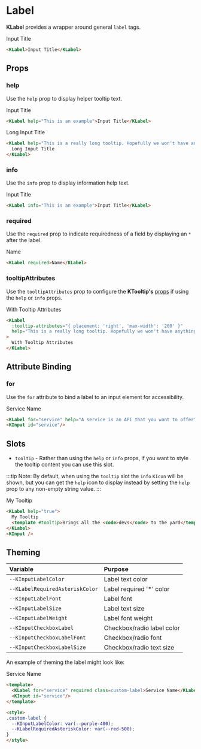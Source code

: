 # Label

**KLabel** provides a wrapper around general `label` tags.

<KLabel>Input Title</KLabel>

```html
<KLabel>Input Title</KLabel>
```

## Props

### help

Use the `help` prop to display helper tooltip text.

<KLabel help="This is an example">Input Title</KLabel>

```html
<KLabel help="This is an example">Input Title</KLabel>
```

<KLabel help="This is a really long tooltip. Hopefully we won't have anything this long but we might. I wonder how it handles long inputs">Long Input Title</KLabel>

```html
<KLabel help="This is a really long tooltip. Hopefully we won't have anything this long but we might. I wonder how it handles long inputs">
  Long Input Title
</KLabel>
```

### info

Use the `info` prop to display information help text.

<KLabel info="This is an example">Input Title</KLabel>

```html
<KLabel info="This is an example">Input Title</KLabel>
```

### required

Use the `required` prop to indicate requiredness of a field by displaying an `*` after the label.

<KLabel required>Name</KLabel>

```html
<KLabel required>Name</KLabel>
```

### tooltipAttributes

Use the `tooltipAttributes` prop to configure the **KTooltip's** [props](/components/tooltip) if using the `help` or `info` props.

<KLabel :tooltip-attributes="{ placement: 'right', 'max-width': '200' }" help="This is a really long tooltip. Hopefully we won't have anything this long but we might. I wonder how it handles long inputs">With Tooltip Attributes</KLabel>

```html
<KLabel
  :tooltip-attributes="{ placement: 'right', 'max-width': '200' }"
  help="This is a really long tooltip. Hopefully we won't have anything this long but we might. I wonder how it handles long inputs"
>
  With Tooltip Attributes
</KLabel>
```

## Attribute Binding

### for

Use the `for` attribute to bind a label to an input element for accessibility.

<KLabel for="service">Service Name</KLabel>
<KInput id="service"/>

```html
<KLabel for="service" help="A service is an API that you want to offer">Service Name</KLabel>
<KInput id="service"/>
```

## Slots

- `tooltip` - Rather than using the `help` or `info` props, if you want to style the tooltip content you can use this slot.

:::tip Note:
By default, when using the `tooltip` slot the `info` `KIcon` will be shown, but you can get the `help` icon to display instead by setting the `help` prop to any non-empty string value.
:::

<KLabel help="true">
  My Tooltip
  <template #tooltip>Brings all the <code>devs</code> to the yard</template>
</KLabel>
<KInput />

```html
<KLabel help="true">
  My Tooltip
  <template #tooltip>Brings all the <code>devs</code> to the yard</template>
</KLabel>
<KInput />
```


## Theming

| Variable                        | Purpose                    |
| :------------------------------ | :------------------------- |
| `--KInputLabelColor`            | Label text color           |
| `--KLabelRequiredAsteriskColor` | Label required '*' color   |
| `--KInputLabelFont`             | Label font                 |
| `--KInputLabelSize`             | Label text size            |
| `--KInputLabelWeight`           | Label font weight          |
| `--KInputCheckboxLabel`         | Checkbox/radio label color |
| `--KInputCheckboxLabelFont`     | Checkbox/radio font        |
| `--KInputCheckboxLabelSize`     | Checkbox/radio text size   |

An example of theming the label might look like:

<KLabel for="service" required class=custom-label>Service Name</KLabel>
<KInput id="service"/>

```html
<template>
  <KLabel for="service" required class=custom-label>Service Name</KLabel>
  <KInput id="service"/>
</template>

<style>
.custom-label {
  --KInputLabelColor: var(--purple-400);
  --KLabelRequiredAsteriskColor: var(--red-500);
}
</style>
```

<style lang="scss">
.custom-label {
  --KInputLabelColor: var(--purple-400);
  --KLabelRequiredAsteriskColor: var(--red-500);
}
</style>
